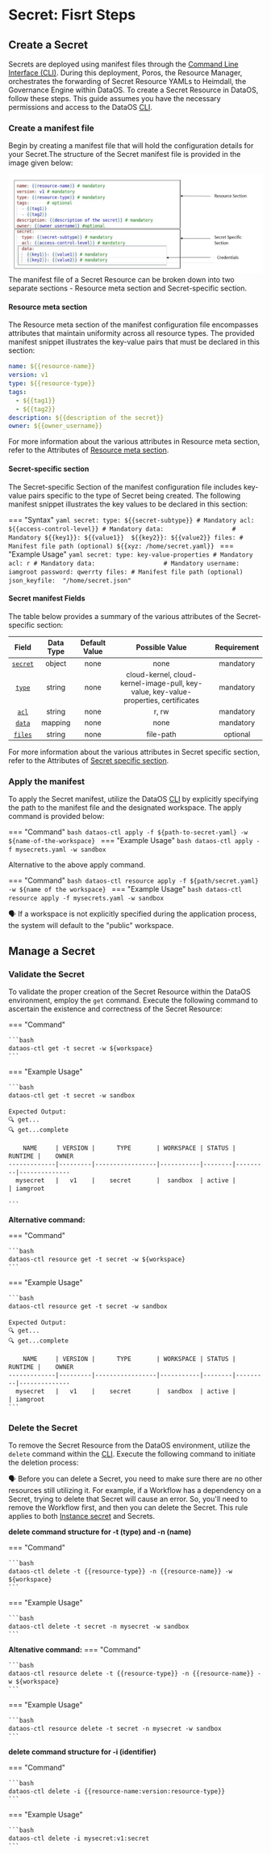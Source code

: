 # Secret: Fisrt Steps

## Create a Secret

Secrets are deployed using manifest files through the [Command Line Interface (CLI)](/interfaces/cli/). During this deployment, Poros, the Resource Manager, orchestrates the forwarding of Secret Resource YAMLs to Heimdall, the Governance Engine within DataOS.
To create a Secret Resource in DataOS, follow these steps. This guide assumes you have the necessary permissions and access to the DataOS [CLI](/interfaces/cli/).

### **Create a manifest file**

Begin by creating a manifest file that will hold the configuration details for your Secret.The structure of the Secret manifest file is provided in the image given below:

![Secret manifest structure](/resources/secret/Slide1.jpg)
The manifest file of a Secret Resource can be broken down into two separate sections - Resource meta section and Secret-specific section.



#### **Resource meta section**

The Resource meta section of the manifest configuration file encompasses attributes that maintain uniformity across all resource types. The provided manifest snippet illustrates the key-value pairs that must be declared in this section:

```yaml
name: ${{resource-name}} 
version: v1 
type: ${{resource-type}}
tags: 
  - ${{tag1}} 
  - ${{tag2}} 
description: ${{description of the secret}} 
owner: ${{owner_username}} 
```
For more information about the various attributes in Resource meta section, refer to the Attributes of [Resource meta section](/resources/).


#### **Secret-specific section**

The Secret-specific Section of the manifest configuration file includes key-value pairs specific to the type of Secret being created. The following manifest snippet illustrates the key values to be declared in this section:

=== "Syntax"
    ```yaml
    secret:
    type: ${{secret-subtype}} # Mandatory
    acl: ${{access-control-level}} # Mandatory
    data:                   # Mandatory
        ${{key1}}: ${{value1}} 
        ${{key2}}: ${{value2}}
    files: # Manifest file path (optional)
      ${{xyz: /home/secret.yaml}}
    ```
=== "Example Usage"
    ```yaml
    secret:
    type: key-value-properties # Mandatory
    acl: r # Mandatory
    data:                   # Mandatory
        username: iamgroot
        password: qwerrty
    files: # Manifest file path (optional)
      json_keyfile:  "/home/secret.json"
    ```


#### **Secret manifest Fields**
The table below provides a summary of the various attributes of the Secret-specific section:

<div style="text-align: center;" markdown="1">

| Field | Data Type | Default Value | Possible Value | Requirement |
| --- | --- | --- | --- | --- |
| [`secret`](/resources/secret/configurations/#secret) | object | none | none | mandatory |
| [`type`](resources/secret/configurations/#type) | string | none | cloud-kernel, cloud-kernel-image-pull, key-value, key-value-properties, certificates | mandatory |
| [`acl`](/resources/secret/configurations/#acl) | string | none | r, rw | mandatory |
| [`data`](/resources/secret/configurations/#data) | mapping | none | none | mandatory |
| [`files`](/resources/secret/configurations/#file) | string | none | file-path | optional |

</div>

For more information about the various attributes in Secret specific section, refer to the Attributes of [Secret specific section](/resources/secret/configurations/).

### **Apply the manifest**

To apply the Secret manifest, utilize the DataOS [CLI](/interfaces/cli/) by explicitly specifying the path to the manifest file and the designated workspace. The apply command is provided below:

=== "Command"
    ```bash
    dataos-ctl apply -f ${path-to-secret-yaml} -w ${name-of-the-workspace}
    ```
=== "Example Usage"
    ```bash
    dataos-ctl apply -f mysecrets.yaml -w sandbox
    ```

Alternative to the above apply command.

=== "Command"
    ```bash
    dataos-ctl resource apply -f ${path/secret.yaml} -w ${name of the workspace}
    ```
=== "Example Usage"
    ```bash
    dataos-ctl resource apply -f mysecrets.yaml -w sandbox
    ```

<aside class="callout">

🗣 If a workspace is not explicitly specified during the application process, the system will default to the "public" workspace. 
</aside>

## Manage a Secret

### **Validate the Secret**

To validate the proper creation of the Secret Resource within the DataOS environment, employ the `get` command. Execute the following command to ascertain the existence and correctness of the Secret Resource:

=== "Command"

    ```bash
    dataos-ctl get -t secret -w ${workspace}
    ```

=== "Example Usage"

    ```bash
    dataos-ctl get -t secret -w sandbox

    Expected Output:
    🔍 get...                                     
    🔍 get...complete                             

        NAME     | VERSION |      TYPE       | WORKSPACE | STATUS | RUNTIME |    OWNER     
    -------------|---------|-----------------|-----------|--------|---------|--------------
      mysecret   |   v1    |    secret       |  sandbox  | active |         | iamgroot 

    ```
**Alternative command:**

=== "Command"

    ```bash
    dataos-ctl resource get -t secret -w ${workspace}
    ```

=== "Example Usage"

    ```bash
    dataos-ctl resource get -t secret -w sandbox

    Expected Output:
    🔍 get...                                     
    🔍 get...complete                             

        NAME     | VERSION |      TYPE       | WORKSPACE | STATUS | RUNTIME |    OWNER     
    -------------|---------|-----------------|-----------|--------|---------|--------------
      mysecret   |   v1    |    secret       |  sandbox  | active |         | iamgroot 
    ```

### **Delete the Secret**

To remove the Secret Resource from the DataOS environment, utilize the `delete` command within the [CLI](/interfaces/cli/). Execute the following command to initiate the deletion process:

<aside class="callout">
🗣 Before you can delete a Secret, you need to make sure there are no other resources still utilizing it. For example, if a Workflow has a dependency on a Secret, trying to delete that Secret will cause an error. So, you'll need to remove the Workflow first, and then you can delete the Secret. This rule applies to both <a href="https://dataos.info/resources/instance_secret/">Instance secret</a> and Secrets.
</aside>


**delete command structure for -t (type) and -n (name)**

=== "Command"

    ```bash
    dataos-ctl delete -t {{resource-type}} -n {{resource-name}} -w ${workspace}
    ```

=== "Example Usage"

    ```bash
    dataos-ctl delete -t secret -n mysecret -w sandbox
    ```
**Altenative command:**
=== "Command"

    ```bash
    dataos-ctl resource delete -t {{resource-type}} -n {{resource-name}} -w ${workspace}
    ```

=== "Example Usage"

    ```bash
    dataos-ctl resource delete -t secret -n mysecret -w sandbox
    ```

**delete command structure for -i (identifier)**

=== "Command"

    ```bash
    dataos-ctl delete -i {{resource-name:version:resource-type}}
    ```

=== "Example Usage"

    ```bash
    dataos-ctl delete -i mysecret:v1:secret
    ```

